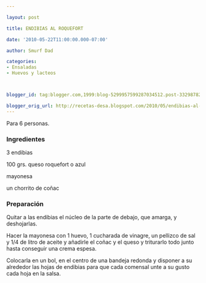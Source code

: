 ```yaml
---

layout: post

title: ENDIBIAS AL ROQUEFORT

date: '2010-05-22T11:00:00.000-07:00'

author: Smurf Dad

categories:
- Ensaladas
- Huevos y lacteos



blogger_id: tag:blogger.com,1999:blog-5299957599287034512.post-3329878264577507445

blogger_orig_url: http://recetas-desa.blogspot.com/2010/05/endibias-al-roquefort.html
---
```


Para 6 personas.

<h3>Ingredientes</h3>

3 endibias

100 grs. queso roquefort o azul

mayonesa

un chorrito de coñac

<h3>Preparación</h3>

Quitar a las endibias el núcleo de la parte de debajo, que amarga, y deshojarlas.

Hacer la mayonesa con 1 huevo, 1 cucharada de vinagre, un pellizco de sal y 1/4 de litro de aceite y añadirle el coñac y el queso y triturarlo todo junto hasta conseguir una crema espesa.

Colocarla en un bol, en el centro de una bandeja redonda y disponer a su alrededor las hojas de endibias para que cada comensal unte a su gusto cada hoja en la salsa.

